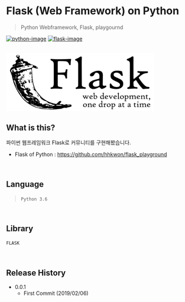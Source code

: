 # Flask (Web Framework) on Python
> Python Webframework, Flask, playgournd 

[![python-image]][python-url] [![flask-image]][flask-url] 

<br />

<img src="flask.png" width="400"  width="300">

<br />


## What is this?

파이썬 웹프레임워크 Flask로 커뮤니티를 구현해봤습니다.

+ Flask of Python : https://github.com/hhkwon/flask_playground

<br />

## Language

> `Python 3.6`

<br />

## Library

```python
FLASK
```

<br />

## Release History

* 0.0.1
    * First Commit (2019/02/06)



<!-- Markdown link & img dfn's -->
<!-- https://shields.io/#/ -->
<!-- https://simpleicons.org/ -->
[flask-image]: https://img.shields.io/badge/flask-1.0.2-lightgrey.svg?style=flat-square&logo=flask
[flask-url]: http://flask.pocoo.org/
[r-image]: https://img.shields.io/badge/R-3.5.0-brightgreen.svg?style=flat-square
[r-url]: https://cran.r-project.org/bin/windows/base/
[python-image]: https://img.shields.io/badge/python-3.6-yellow.svg?style=flat-square&logo=python
[python-url]: https://www.python.org/
[aws-image]: https://img.shields.io/badge/aws-pass-orange.svg?style=flat-square
[aws-url]: https://aws.amazon.com/
